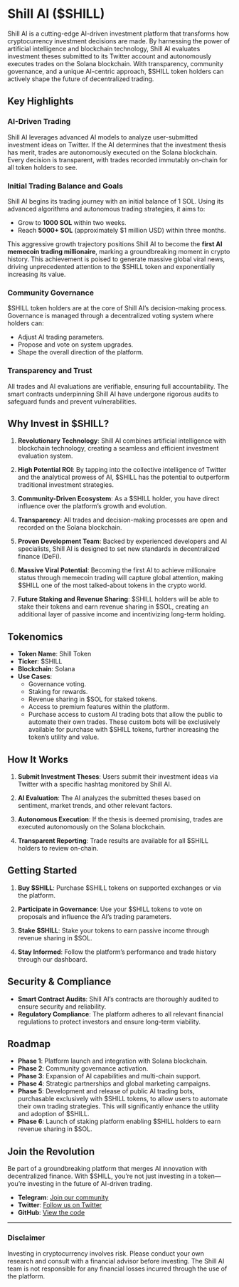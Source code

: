 # Shill AI ($SHILL)

Shill AI is a cutting-edge AI-driven investment platform that transforms how cryptocurrency investment decisions are made. By harnessing the power of artificial intelligence and blockchain technology, Shill AI evaluates investment theses submitted to its Twitter account and autonomously executes trades on the Solana blockchain. With transparency, community governance, and a unique AI-centric approach, $SHILL token holders can actively shape the future of decentralized trading.

## Key Highlights

### **AI-Driven Trading**
Shill AI leverages advanced AI models to analyze user-submitted investment ideas on Twitter. If the AI determines that the investment thesis has merit, trades are autonomously executed on the Solana blockchain. Every decision is transparent, with trades recorded immutably on-chain for all token holders to see.

### **Initial Trading Balance and Goals**
Shill AI begins its trading journey with an initial balance of 1 SOL. Using its advanced algorithms and autonomous trading strategies, it aims to:
- Grow to **1000 SOL** within two weeks.
- Reach **5000+ SOL** (approximately $1 million USD) within three months.

This aggressive growth trajectory positions Shill AI to become the **first AI memecoin trading millionaire**, marking a groundbreaking moment in crypto history. This achievement is poised to generate massive global viral news, driving unprecedented attention to the $SHILL token and exponentially increasing its value.

### **Community Governance**
$SHILL token holders are at the core of Shill AI’s decision-making process. Governance is managed through a decentralized voting system where holders can:
- Adjust AI trading parameters.
- Propose and vote on system upgrades.
- Shape the overall direction of the platform.

### **Transparency and Trust**
All trades and AI evaluations are verifiable, ensuring full accountability. The smart contracts underpinning Shill AI have undergone rigorous audits to safeguard funds and prevent vulnerabilities.

## Why Invest in $SHILL?

1. **Revolutionary Technology**: Shill AI combines artificial intelligence with blockchain technology, creating a seamless and efficient investment evaluation system.

2. **High Potential ROI**: By tapping into the collective intelligence of Twitter and the analytical prowess of AI, $SHILL has the potential to outperform traditional investment strategies.

3. **Community-Driven Ecosystem**: As a $SHILL holder, you have direct influence over the platform’s growth and evolution.

4. **Transparency**: All trades and decision-making processes are open and recorded on the Solana blockchain.

5. **Proven Development Team**: Backed by experienced developers and AI specialists, Shill AI is designed to set new standards in decentralized finance (DeFi).

6. **Massive Viral Potential**: Becoming the first AI to achieve millionaire status through memecoin trading will capture global attention, making $SHILL one of the most talked-about tokens in the crypto world.

7. **Future Staking and Revenue Sharing**: $SHILL holders will be able to stake their tokens and earn revenue sharing in $SOL, creating an additional layer of passive income and incentivizing long-term holding.

## Tokenomics

- **Token Name**: Shill Token
- **Ticker**: $SHILL
- **Blockchain**: Solana
- **Use Cases**:
  - Governance voting.
  - Staking for rewards.
  - Revenue sharing in $SOL for staked tokens.
  - Access to premium features within the platform.
  - Purchase access to custom AI trading bots that allow the public to automate their own trades. These custom bots will be exclusively available for purchase with $SHILL tokens, further increasing the token’s utility and value.

## How It Works

1. **Submit Investment Theses**:
   Users submit their investment ideas via Twitter with a specific hashtag monitored by Shill AI.

2. **AI Evaluation**:
   The AI analyzes the submitted theses based on sentiment, market trends, and other relevant factors.

3. **Autonomous Execution**:
   If the thesis is deemed promising, trades are executed autonomously on the Solana blockchain.

4. **Transparent Reporting**:
   Trade results are available for all $SHILL holders to review on-chain.

## Getting Started

1. **Buy $SHILL**:
   Purchase $SHILL tokens on supported exchanges or via the platform.

2. **Participate in Governance**:
   Use your $SHILL tokens to vote on proposals and influence the AI’s trading parameters.

3. **Stake $SHILL**:
   Stake your tokens to earn passive income through revenue sharing in $SOL.

4. **Stay Informed**:
   Follow the platform’s performance and trade history through our dashboard.

## Security & Compliance

- **Smart Contract Audits**: Shill AI’s contracts are thoroughly audited to ensure security and reliability.
- **Regulatory Compliance**: The platform adheres to all relevant financial regulations to protect investors and ensure long-term viability.

## Roadmap

- **Phase 1**: Platform launch and integration with Solana blockchain.
- **Phase 2**: Community governance activation.
- **Phase 3**: Expansion of AI capabilities and multi-chain support.
- **Phase 4**: Strategic partnerships and global marketing campaigns.
- **Phase 5**: Development and release of public AI trading bots, purchasable exclusively with $SHILL tokens, to allow users to automate their own trading strategies. This will significantly enhance the utility and adoption of $SHILL.
- **Phase 6**: Launch of staking platform enabling $SHILL holders to earn revenue sharing in $SOL.

## Join the Revolution

Be part of a groundbreaking platform that merges AI innovation with decentralized finance. With $SHILL, you’re not just investing in a token—you’re investing in the future of AI-driven trading.

- **Telegram**: [Join our community](https://t.me/ShillAIPortal)
- **Twitter**: [Follow us on Twitter](https://twitter.com/Shillcoinai)
- **GitHub**: [View the code](https://github.com/Shill-Ai/SHILLAI)

---

### Disclaimer
Investing in cryptocurrency involves risk. Please conduct your own research and consult with a financial advisor before investing. The Shill AI team is not responsible for any financial losses incurred through the use of the platform.

